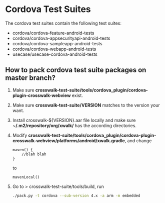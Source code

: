 # Cordova Test Suites

The cordova test suites contain the following test suites:

* cordova/cordova-feature-android-tests
* cordova/cordova-appsecurityapi-android-tests
* cordova/cordova-sampleapp-android-tests
* cordova/cordova-webapp-android-tests
* usecase/usecase-cordova-android-tests

## How to pack cordova test suite packages on master branch?
1. Make sure **crosswalk-test-suite/tools/cordova_plugin/cordova-plugin-crosswalk-webview** exist.
2. Make sure **crosswalk-test-suite/VERSION** matches to the version your want.
3. Install crosswalk-${VERSION}.aar file locally and make sure **~/.m2/repository/org/xwalk/** has the according directories.
4. Modify **crosswalk-test-suite/tools/cordova_plugin/cordova-plugin-crosswalk-webview/platforms/android/xwalk.gradle**, and change 

    ```
    maven() {
        //blah blah
    }
    ```
    to

    ```
    mavenLocal()
    ```

5. Go to > crosswalk-test-suite/tools/build, run

    ```Bash
    ./pack.py -t cordova --sub-version 4.x -a arm -m embedded
    ```
